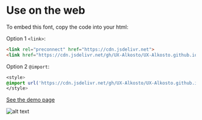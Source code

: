 # Use on the web
To embed this font, copy the code into your html:

Option 1 `<link>`:
```html
<link rel="preconnect" href="https://cdn.jsdelivr.net">
<link href="https://cdn.jsdelivr.net/gh/UX-Alkosto/UX-Alkosto.github.io/style.min.css" rel="stylesheet">
```
Option 2 `@import`:
```css
<style>
@import url('https://cdn.jsdelivr.net/gh/UX-Alkosto/UX-Alkosto.github.io/style.min.css');
</style>
```

[See the demo page](https://ux-alkosto.github.io/)

![alt text](https://data.jsdelivr.com/v1/package/gh/UX-Alkosto/UX-Alkosto.github.io/badge "JsDelivr")
